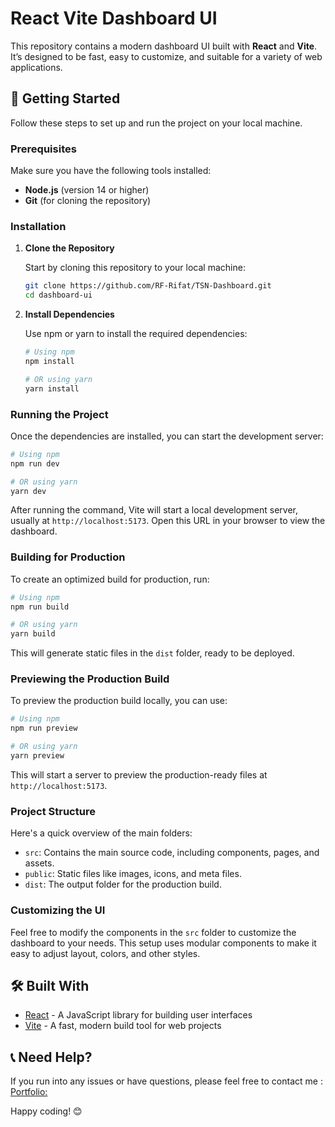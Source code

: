 # React Vite Dashboard UI

This repository contains a modern dashboard UI built with **React** and **Vite**. It’s designed to be fast, easy to customize, and suitable for a variety of web applications.

## 🚀 Getting Started

Follow these steps to set up and run the project on your local machine.

### Prerequisites

Make sure you have the following tools installed:

- **Node.js** (version 14 or higher)
- **Git** (for cloning the repository)

### Installation

1. **Clone the Repository**

   Start by cloning this repository to your local machine:

   ```bash
   git clone https://github.com/RF-Rifat/TSN-Dashboard.git
   cd dashboard-ui
   ```


2. **Install Dependencies**

   Use npm or yarn to install the required dependencies:

   ```bash
   # Using npm
   npm install

   # OR using yarn
   yarn install
   ```

### Running the Project

Once the dependencies are installed, you can start the development server:

```bash
# Using npm
npm run dev

# OR using yarn
yarn dev
```

After running the command, Vite will start a local development server, usually at `http://localhost:5173`. Open this URL in your browser to view the dashboard.

### Building for Production

To create an optimized build for production, run:

```bash
# Using npm
npm run build

# OR using yarn
yarn build
```

This will generate static files in the `dist` folder, ready to be deployed.

### Previewing the Production Build

To preview the production build locally, you can use:

```bash
# Using npm
npm run preview

# OR using yarn
yarn preview
```

This will start a server to preview the production-ready files at `http://localhost:5173`.

### Project Structure

Here's a quick overview of the main folders:

- `src`: Contains the main source code, including components, pages, and assets.
- `public`: Static files like images, icons, and meta files.
- `dist`: The output folder for the production build.

### Customizing the UI

Feel free to modify the components in the `src` folder to customize the dashboard to your needs. This setup uses modular components to make it easy to adjust layout, colors, and other styles.

## 🛠️ Built With

- [React](https://reactjs.org/) - A JavaScript library for building user interfaces
- [Vite](https://vitejs.dev/) - A fast, modern build tool for web projects

## 📞 Need Help?

If you run into any issues or have questions, please feel free to contact me : [Portfolio:](https://rifadul-islam.vercel.app/)


Happy coding! 😊
